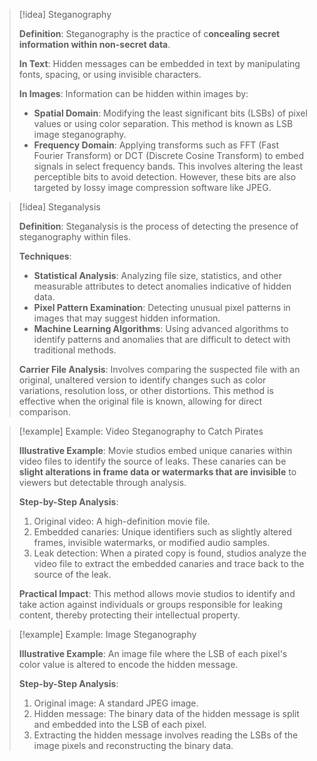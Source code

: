 > [!idea] Steganography
> 
> **Definition**: Steganography is the practice of c**oncealing secret information within non-secret data**.
> 
> **In Text**: Hidden messages can be embedded in text by manipulating fonts, spacing, or using invisible characters.
> 
> **In Images**: Information can be hidden within images by:
> - **Spatial Domain**: Modifying the least significant bits (LSBs) of pixel values or using color separation. This method is known as LSB image steganography.
> - **Frequency Domain**: Applying transforms such as FFT (Fast Fourier Transform) or DCT (Discrete Cosine Transform) to embed signals in select frequency bands. This involves altering the least perceptible bits to avoid detection. However, these bits are also targeted by lossy image compression software like JPEG.

> [!idea] Steganalysis
> 
> **Definition**: Steganalysis is the process of detecting the presence of steganography within files.
> 
> **Techniques**: 
> - **Statistical Analysis**: Analyzing file size, statistics, and other measurable attributes to detect anomalies indicative of hidden data.
> - **Pixel Pattern Examination**: Detecting unusual pixel patterns in images that may suggest hidden information.
> - **Machine Learning Algorithms**: Using advanced algorithms to identify patterns and anomalies that are difficult to detect with traditional methods.
> 
> **Carrier File Analysis**: Involves comparing the suspected file with an original, unaltered version to identify changes such as color variations, resolution loss, or other distortions. This method is effective when the original file is known, allowing for direct comparison.


> [!example] Example: Video Steganography to Catch Pirates
> 
> **Illustrative Example**: Movie studios embed unique canaries within video files to identify the source of leaks. These canaries can be **slight alterations in frame data or watermarks that are invisible** to viewers but detectable through analysis.
> 
> **Step-by-Step Analysis**:
> 1. Original video: A high-definition movie file.
> 2. Embedded canaries: Unique identifiers such as slightly altered frames, invisible watermarks, or modified audio samples.
> 3. Leak detection: When a pirated copy is found, studios analyze the video file to extract the embedded canaries and trace back to the source of the leak.
> 
> **Practical Impact**: This method allows movie studios to identify and take action against individuals or groups responsible for leaking content, thereby protecting their intellectual property.

> [!example] Example: Image Steganography
> 
> **Illustrative Example**: An image file where the LSB of each pixel's color value is altered to encode the hidden message.
> 
> **Step-by-Step Analysis**:
> 1. Original image: A standard JPEG image.
> 2. Hidden message: The binary data of the hidden message is split and embedded into the LSB of each pixel.
> 3. Extracting the hidden message involves reading the LSBs of the image pixels and reconstructing the binary data.

